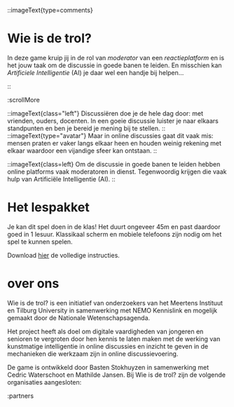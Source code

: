 ::imageText{type=comments}

# Wie is de trol?

In deze game kruip jij in de rol van _moderator_ van een _reactieplatform_ en is het jouw taak om de discussie in goede banen te leiden. En misschien kan _Artificiele Intelligentie_ (AI) je daar wel een handje bij helpen...

::

:scrollMore

::imageText{class="left"}
Discussiëren doe je de hele dag door: met vrienden, ouders, docenten. In een goeie discussie luister je naar elkaars standpunten en ben je bereid je mening bij te stellen.
::
::imageText{type="avatar"}
Maar in online discussies gaat dit vaak mis: mensen praten er vaker langs elkaar heen en houden weinig rekening met elkaar waardoor een vijandige sfeer kan ontstaan.
::

::imageText{class=left}
Om de discussie in goede banen te leiden hebben online platforms vaak moderatoren in dienst. Tegenwoordig krijgen die vaak hulp van Artificiële Intelligentie (AI).
::

# Het lespakket

Je kan dit spel doen in de klas! Het duurt ongeveer 45m en past daardoor goed in 1 lesuur. Klassikaal scherm en mobiele telefoons zijn nodig om het spel te kunnen spelen.

Download [hier](/instructies.pdf) de volledige instructies.

# over ons

Wie is de trol? is een initiatief van onderzoekers van het Meertens Instituut en Tilburg University in samenwerking met NEMO Kennislink en mogelijk gemaakt door de Nationale Wetenschapsagenda.

Het project heeft als doel om digitale vaardigheden van jongeren en senioren te vergroten door hen kennis te laten maken met de werking van kunstmatige intelligentie in online discussies en inzicht te geven in de mechanieken die werkzaam zijn in online discussievoering.

De game is ontwikkeld door Basten Stokhuyzen in samenwerking met Cedric Waterschoot en Mathilde Jansen.
Bij Wie is de trol? zijn de volgende organisaties aangesloten:

:partners
